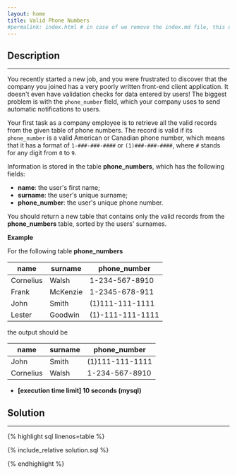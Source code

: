 ```yaml
---
layout: home
title: Valid Phone Numbers
#permalink: index.html # in case of we remove the index.md file, this doc will be the index page
---
```


<div class="row">
<div class="columnStmt" markdown="1">

## Description
------
You recently started a new job, and you were frustrated to discover that the company you joined has a very poorly written front-end client application. It doesn't even have validation checks for data entered by users! The biggest problem is with the <code>phone_number</code> field, which your company uses to send automatic notifications to users.

Your first task as a company employee is to retrieve all the valid records from the given table of phone numbers. The record is valid if its <code>phone_number</code> is a valid American or Canadian phone number, which means that it has a format of <code>1-###-###-####</code> or <code>(1)###-###-####</code>, where <code>#</code> stands for any digit from <code>0</code> to <code>9</code>.

Information is stored in the table **phone_numbers**, which has the following fields:

* **name**: the user's first name;
* **surname**: the user's unique surname;
* **phone_number**: the user's unique phone number.

You should return a new table that contains only the valid records from the **phone_numbers** table, sorted by the users' surnames.



**Example**

For the following table **phone_numbers**

| name      | surname  | phone_number     |
| --------- | -------- | ---------------- |
| Cornelius | Walsh    | 1-234-567-8910   |
| Frank     | McKenzie | 1-2345-678-911   |
| John      | Smith    | (1)111-111-1111  |
| Lester    | Goodwin  | (1)-111-111-1111 |


the output should be

| name      | surname | phone_number    |
| --------- | ------- | --------------- |
| John      | Smith   | (1)111-111-1111 |
| Cornelius | Walsh   | 1-234-567-8910  |

* **[execution time limit] 10 seconds (mysql)**

</div>
<div class="columnSol" markdown="1">

## Solution
------

{% highlight sql linenos=table %}

{% include_relative solution.sql %}

{% endhighlight %}

</div>
</div>
